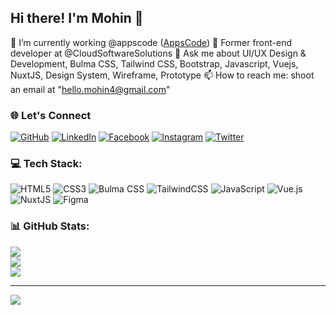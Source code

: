 ## Hi there! I'm Mohin 👋 
💸 I’m currently working @appscode ([AppsCode](https://github.com/appscode))
🔭 Former front-end developer at @CloudSoftwareSolutions
💬 Ask me about UI/UX Design & Development, Bulma CSS, Tailwind CSS, Bootstrap, Javascript, Vuejs, NuxtJS, Design System, Wireframe, Prototype
📫 How to reach me: shoot an email at "hello.mohin4@gmail.com"

### 🌐 Let's Connect 
<p align="left">
	<a href="https://github.com/mohin7"><img src="https://img.icons8.com/bubbles/50/000000/github.png" alt="GitHub"/></a>
	<a href="https://www.linkedin.com/in/mohin7/"><img src="https://img.icons8.com/bubbles/50/000000/linkedin.png" alt="LinkedIn"/></a>
    <a href="https://www.facebook.com/mohincse/"><img src="https://img.icons8.com/bubbles/50/000000/facebook-new.png" alt="Facebook"/></a>
	<a href="https://www.instagram.com/mohincse/"><img src="https://img.icons8.com/bubbles/50/000000/instagram.png" alt="Instagram"/></a>
	<a href="https://twitter.com/mohincse"><img src="https://img.icons8.com/bubbles/50/000000/x.png" alt="Twitter"/></a>
</p>

### 💻 Tech Stack:
![HTML5](https://img.shields.io/badge/html5-%23E34F26.svg?style=for-the-badge&logo=html5&logoColor=white)
![CSS3](https://img.shields.io/badge/css3-%231572B6.svg?style=for-the-badge&logo=css3&logoColor=white)
![Bulma CSS](https://img.shields.io/badge/bulma-black?style=for-the-badge&logo=bulma&logoColor=white) 
![TailwindCSS](https://img.shields.io/badge/tailwindcss-%2338B2AC.svg?style=for-the-badge&logo=tailwind-css&logoColor=white) 
![JavaScript](https://img.shields.io/badge/javascript-%23323330.svg?style=for-the-badge&logo=javascript&logoColor=%23F7DF1E)
![Vue.js](https://img.shields.io/badge/vuejs-%2335495e.svg?style=for-the-badge&logo=vuedotjs&logoColor=%234FC08D)
![NuxtJS](https://img.shields.io/badge/Nuxt-black?style=for-the-badge&logo=nuxt.js&logoColor=white) 
![Figma](https://img.shields.io/badge/FIGMA-black?style=for-the-badge&logo=figma&logoColor=white) 

### 📊 GitHub Stats:
![](https://github-readme-stats.vercel.app/api?username=mohin7&theme=dark&hide_border=false&include_all_commits=false&count_private=false)<br/>
![](https://github-readme-streak-stats.herokuapp.com/?user=mohin7&theme=dark&hide_border=false)<br/>
![](https://github-readme-stats.vercel.app/api/top-langs/?username=mohin7&theme=dark&hide_border=false&include_all_commits=false&count_private=false&layout=compact)

---
[![](https://visitcount.itsvg.in/api?id=mohin7&icon=0&color=0)](https://visitcount.itsvg.in)

<!-- Proudly created with GPRM ( https://gprm.itsvg.in ) -->
